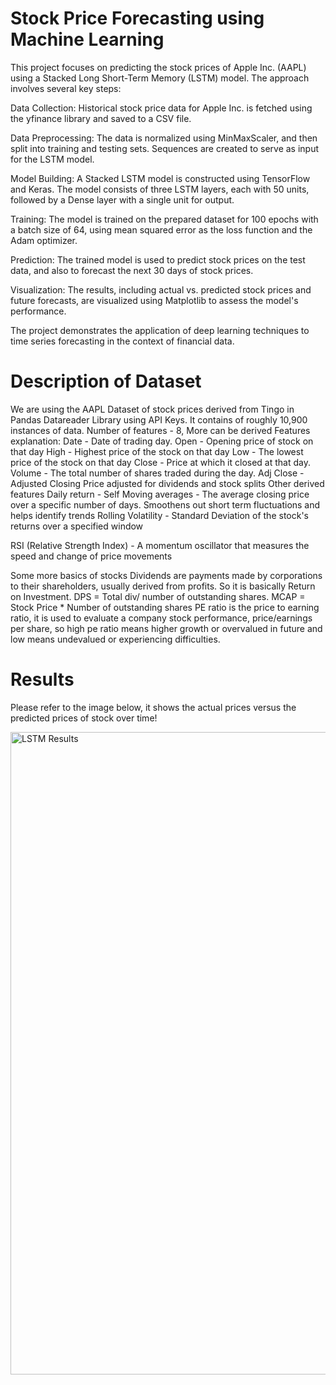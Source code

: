 # Stock Price Forecasting using Machine Learning
This project focuses on predicting the stock prices of Apple Inc. (AAPL) using a Stacked Long Short-Term Memory (LSTM) model. The approach involves several key steps:

Data Collection: Historical stock price data for Apple Inc. is fetched using the yfinance library and saved to a CSV file.

Data Preprocessing: The data is normalized using MinMaxScaler, and then split into training and testing sets. Sequences are created to serve as input for the LSTM model.

Model Building: A Stacked LSTM model is constructed using TensorFlow and Keras. The model consists of three LSTM layers, each with 50 units, followed by a Dense layer with a single unit for output.

Training: The model is trained on the prepared dataset for 100 epochs with a batch size of 64, using mean squared error as the loss function and the Adam optimizer.

Prediction: The trained model is used to predict stock prices on the test data, and also to forecast the next 30 days of stock prices.

Visualization: The results, including actual vs. predicted stock prices and future forecasts, are visualized using Matplotlib to assess the model's performance.

The project demonstrates the application of deep learning techniques to time series forecasting in the context of financial data.

# Description of Dataset

We are using the AAPL Dataset of stock prices derived from Tingo in Pandas Datareader Library using API Keys.
It contains of roughly 10,900 instances of data.
Number of features - 8, More can be derived
Features explanation: Date - Date of trading day.
Open - Opening price of stock on that day
High - Highest price of the stock on that day
Low - The lowest price of the stock on that day
Close - Price at which it closed at that day.
Volume - The total number of shares traded during the day.
Adj Close - Adjusted Closing Price adjusted for dividends and stock splits
Other derived features
Daily return - Self
Moving averages - The average closing price over a specific number of days. Smoothens out
short term fluctuations and helps identify trends
Rolling Volatility - 
Standard Deviation of the stock's returns over a specified window

RSI (Relative Strength Index) - A momentum oscillator that measures the speed and change of price movements

Some more basics of stocks 
Dividends are payments made by corporations to their shareholders, usually derived from profits. So it is basically Return on Investment.
DPS = Total div/ number of outstanding shares.
MCAP = Stock Price * Number of outstanding shares
PE ratio is the price to earning ratio, it is used to evaluate a company stock performance, price/earnings per share, so high pe ratio means higher growth or overvalued in future and low means undevalued or experiencing difficulties.

# Results

Please refer to the image below, it shows the actual prices versus the predicted prices of stock over time!


<img width="1028" alt="LSTM Results" src="https://github.com/user-attachments/assets/b414eb9c-1b0e-4234-a401-731b5d08b452">


